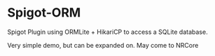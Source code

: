 # Spigot-ORM
Spigot Plugin using ORMLite + HikariCP to access a SQLite database.

Very simple demo, but can be expanded on. May come to NRCore
